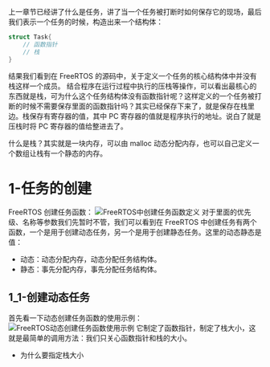 上一章节已经讲了什么是任务，讲了当一个任务被打断时如何保存它的现场，最后我们表示一个任务的时候，构造出来一个结构体：
```C
struct Task{
	// 函数指针
	// 栈
}
```
结果我们看到在 FreeRTOS 的源码中，关于定义一个任务的核心结构体中并没有栈这样一个成员。
结合程序在运行过程中执行的压栈等操作，可以看出最核心的东西就是栈，可为什么这个任务结构体没有函数指针呢？这样定义的一个任务被打断的时候不需要保存里面的函数指针吗？其实已经保存下来了，就是保存在栈里边。栈保存有寄存器的值，其中 PC 寄存器的值就是程序执行的地址。说白了就是压栈时将 PC 寄存器的值给整进去了。  

什么是栈？其实就是一块内存，可以由 malloc 动态分配内存，也可以自己定义一个数组让栈有一个静态的内存。
# 1-任务的创建
FreeRTOS 创建任务函数：
![FreeRTOS中创建任务函数定义](https://note-pic.zhang33.net:8443/嵌入式知识库/FreeRTOS及其项目合集/模块2-FreeRTOS快速入门/FreeRTOS中创建任务函数定义.png)
对于里面的优先级、名称等参数我们先暂时不管，我们可以看到在 FreeRTOS 中创建任务有两个函数，一个是用于创建动态任务，另一个是用于创建静态任务。这里的动态静态是值：
- 动态：动态分配内存，动态分配任务结构体。
- 静态：事先分配内存，事先分配任务结构体。

## 1_1-创建动态任务
首先看一下动态创建任务函数的使用示例：
![FreeRTOS动态创建任务函数使用示例](https://note-pic.zhang33.net:8443/嵌入式知识库/FreeRTOS及其项目合集/模块2-FreeRTOS快速入门/FreeRTOS动态创建任务函数使用示例.png)
它制定了函数指针，制定了栈大小，这就是最简单的调用方法：我们只关心函数指针和栈的大小。
- 为什么要指定栈大小